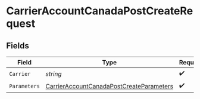 # CarrierAccountCanadaPostCreateRequest


## Fields

| Field                                                                                                           | Type                                                                                                            | Required                                                                                                        | Description                                                                                                     | Example                                                                                                         |
| --------------------------------------------------------------------------------------------------------------- | --------------------------------------------------------------------------------------------------------------- | --------------------------------------------------------------------------------------------------------------- | --------------------------------------------------------------------------------------------------------------- | --------------------------------------------------------------------------------------------------------------- |
| `Carrier`                                                                                                       | *string*                                                                                                        | :heavy_check_mark:                                                                                              | N/A                                                                                                             | canada_post                                                                                                     |
| `Parameters`                                                                                                    | [CarrierAccountCanadaPostCreateParameters](../../Models/Components/CarrierAccountCanadaPostCreateParameters.md) | :heavy_check_mark:                                                                                              | N/A                                                                                                             |                                                                                                                 |